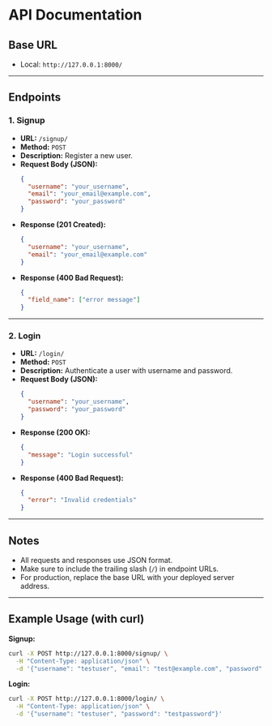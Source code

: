 # API Documentation

## Base URL

- Local: `http://127.0.0.1:8000/`

---

## Endpoints

### 1. Signup

- **URL:** `/signup/`
- **Method:** `POST`
- **Description:** Register a new user.
- **Request Body (JSON):**
  ```json
  {
    "username": "your_username",
    "email": "your_email@example.com",
    "password": "your_password"
  }
  ```
- **Response (201 Created):**
  ```json
  {
    "username": "your_username",
    "email": "your_email@example.com"
  }
  ```
- **Response (400 Bad Request):**
  ```json
  {
    "field_name": ["error message"]
  }
  ```

---

### 2. Login

- **URL:** `/login/`
- **Method:** `POST`
- **Description:** Authenticate a user with username and password.
- **Request Body (JSON):**
  ```json
  {
    "username": "your_username",
    "password": "your_password"
  }
  ```
- **Response (200 OK):**
  ```json
  {
    "message": "Login successful"
  }
  ```
- **Response (400 Bad Request):**
  ```json
  {
    "error": "Invalid credentials"
  }
  ```

---

## Notes

- All requests and responses use JSON format.
- Make sure to include the trailing slash (`/`) in endpoint URLs.
- For production, replace the base URL with your deployed server address.

---

## Example Usage (with curl)

**Signup:**

```sh
curl -X POST http://127.0.0.1:8000/signup/ \
  -H "Content-Type: application/json" \
  -d '{"username": "testuser", "email": "test@example.com", "password": "testpassword"}'
```

**Login:**

```sh
curl -X POST http://127.0.0.1:8000/login/ \
  -H "Content-Type: application/json" \
  -d '{"username": "testuser", "password": "testpassword"}'
```
